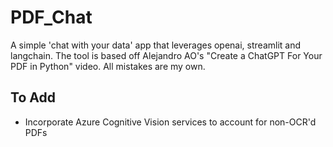 # PDF_Chat
A simple 'chat with your data' app that leverages openai, streamlit and langchain. The tool is based off Alejandro AO's "Create a ChatGPT For Your PDF in Python" video. All mistakes are my own.

## To Add

- Incorporate Azure Cognitive Vision services to account for non-OCR'd PDFs
